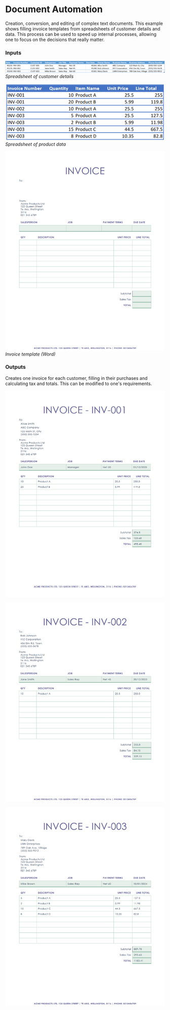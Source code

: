 # Document Automation

Creation, conversion, and editing of complex text documents. This example shows filling invoice templates from spreadsheets of customer details and data. This process can be used to speed up internal processes, allowing one to focus on the decisions that really matter.

### Inputs ###

![Spreadsheet of customer details](./img/customer_details.png)
_Spreadsheet of customer details_

![Spreadsheet of product data](./img/product_data.png)
_Spreadsheet of product data_

![Invoice template (Word)](./img/invoice_template.png)
_Invoice template (Word)_

### Outputs ###
Creates one invoice for each customer, filling in their purchases and calculating tax and totals. This can be modified to one's requirements.

![Invoice 1](./img/output_invoice_1.png)

![Invoice 2](./img/output_invoice_2.png)

![Invoice 3](./img/output_invoice_3.png)